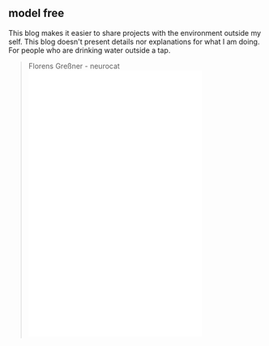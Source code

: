 ## model free

This blog makes it easier to share projects with the environment outside my self. This blog doesn't present details nor
explanations for what I am doing. For people who are drinking water outside a tap. 

> Florens Greßner - neurocat
![neurocat](./media/ncw.png)


